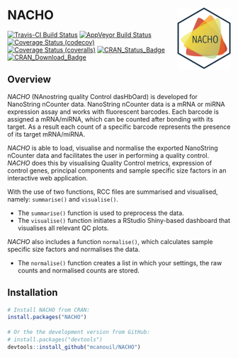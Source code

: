 
<!-- README.md is generated from README.Rmd. Please edit that file -->
NACHO <img src="man/figures/nacho_hex.png" align="right" width="120" />
=======================================================================

[![Travis-CI Build Status](https://travis-ci.org/mcanouil/NACHO.svg?branch=master)](https://travis-ci.org/mcanouil/NACHO) [![AppVeyor Build Status](https://ci.appveyor.com/api/projects/status/github/mcanouil/NACHO?branch=master&svg=true)](https://ci.appveyor.com/project/mcanouil/NACHO) [![Coverage Status (codecov)](https://codecov.io/gh/mcanouil/NACHO/branch/master/graph/badge.svg)](https://codecov.io/gh/mcanouil/NACHO) [![Coverage Status (coveralls)](https://coveralls.io/repos/github/mcanouil/NACHO/badge.svg?branch=master)](https://coveralls.io/github/mcanouil/NACHO?branch=master) [![CRAN\_Status\_Badge](http://www.r-pkg.org/badges/version/NACHO)](https://cran.r-project.org/package=NACHO) [![CRAN\_Download\_Badge](http://cranlogs.r-pkg.org/badges/NACHO)](https://cran.r-project.org/package=NACHO)

Overview
--------

*NACHO* (NAnostring quality Control dasHbOard) is developed for NanoString nCounter data.
NanoString nCounter data is a mRNA or miRNA expression assay and works with fluorescent barcodes.
Each barcode is assigned a mRNA/miRNA, which can be counted after bonding with its target.
As a result each count of a specific barcode represents the presence of its target mRNA/miRNA.

*NACHO* is able to load, visualise and normalise the exported NanoString nCounter data and facilitates the user in performing a quality control.
*NACHO* does this by visualising Quality Control metrics, expression of control genes, principal components and sample specific size factors in an interactive web application.

With the use of two functions, RCC files are summarised and visualised, namely: `summarise()` and `visualise()`.

-   The `summarise()` function is used to preprocess the data.
-   The `visualise()` function initiates a RStudio Shiny-based dashboard that visualises all relevant QC plots.

*NACHO* also includes a function `normalise()`, which calculates sample specific size factors and normalises the data.

-   The `normalise()` function creates a list in which your settings, the raw counts and normalised counts are stored.

Installation
------------

``` r
# Install NACHO from CRAN:
install.packages("NACHO")

# Or the the development version from GitHub:
# install.packages("devtools")
devtools::install_github("mcanouil/NACHO")
```
